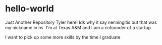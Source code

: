 # hello-world
Just Another Repository
Tyler here! Idk why it say nenningitis but that was my nickname in hs. I'm at Texas A&M and I am a cofounder of a startup

I want to pick up some more skills by the time I graduate
